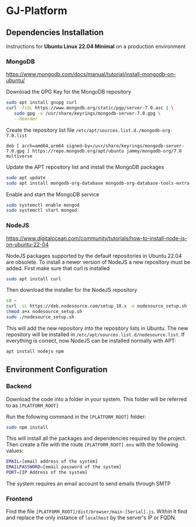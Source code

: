 # GJ-Platform

## Dependencies Installation

Instructions for **Ubuntu Linux 22.04 Minimal** on a production environment

### MongoDB

https://www.mongodb.com/docs/manual/tutorial/install-mongodb-on-ubuntu/

Download the GPG Key for the MongoDB repository

```bash
sudo apt install gnupg curl
curl -fsSL https://www.mongodb.org/static/pgp/server-7.0.asc | \
   sudo gpg -o /usr/share/keyrings/mongodb-server-7.0.gpg \
   --dearmor
```

Create the repository list file `/etc/apt/sources.list.d./mongodb-org-7.0.list`

```
deb [ arch=amd64,arm64 signed-by=/usr/share/keyrings/mongodb-server-7.0.gpg ] https://repo.mongodb.org/apt/ubuntu jammy/mongodb-org/7.0 multiverse
```

Update the APT repository list and install the MongoDB packages

```bash
sudo apt update
sudo apt install mongodb-org-database mongodb-org-database-tools-extra
```

Enable and start the MongoDB service

```bash
sudo systemctl enable mongod
sudo systemctl start mongod
```

### NodeJS

https://www.digitalocean.com/community/tutorials/how-to-install-node-js-on-ubuntu-22-04 

NodeJS packages supported by the default repositories in Ubuntu 22.04 are obsolete. To install a newer version of NodeJS a new repository must be added. First make sure that curl is installed

```bash
sudo apt install curl
```

Then download the installer for the NodeJS repository

```bash
cd ~
curl -sL https://deb.nodesource.com/setup_18.x -o nodesource_setup.sh
chmod a+x nodesource_setup.sh
sudo ./nodesource_setup.sh
```

This will add the new repository into the repository lists in Ubuntu. The new repository will be installed in `/etc/apt/sources.list.d/nodesource.list`. If everything is correct, now NodeJS can be installed normally with APT:

```bash
apt install nodejs npm
```

## Environment Configuration

### Backend

Download the code into a folder in your system. This folder will be referred to as `[PLATFORM_ROOT]`

Run the following command in the `[PLATFORM_ROOT]` folder:

```bash
sudo npm install
```

This will install all the packages and dependencies required by the project. Then create a file with the route  `[PLATFORM_ROOT].env` with the following values:

```bash
EMAIL=[email address of the system]
EMAILPASSWORD=[email password of the system]
PORT=[IP Address of the system]
```

The system requires an email account to send emails through SMTP 

### Frontend

Find the file `[PLATFORM_ROOT]/dist/browser/main-[Serial].js`. Within it find and replace the only instance of `localhost` by the server's IP or FQDN.



